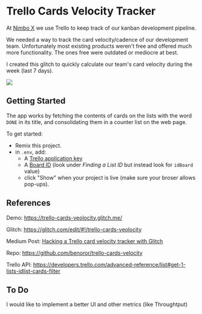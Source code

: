 # Trello Cards Velocity Tracker

At [Nimbo X](http://www.nimbo-x.com/) we use Trello to keep track of our kanban development pipeline.

We needed a way to track the card velocity/cadence of our development team. Unfortunately most existing products weren't free and offered much more functionality. The ones free were outdated or mediocre at best.

I created this glitch to quickly calculate our team's card velocity during the week (last 7 days).

![](https://cdn.glitch.com/698f4d93-8ea2-4036-b703-79e6bc581591%2FScreen%20Shot%202017-04-10%20at%2021.13.29.png?1491877411759)

## Getting Started
The app works by fetching the contents of cards on the lists with the word `DONE` in its title, and consolidating them in a counter list on the web page. 

To get started:
- Remix this project.
- in `.env`, add:
    - A [Trello application key](https://trello.com/app-key) 
    - A [Board ID](https://developers.trello.com/get-started/start-building) (look under _Finding a List ID_ but instead look for `idBoard` value)
    - click "Show" when your project is live (make sure your broser allows pop-ups).
    
## References

Demo: https://trello-cards-veolocity.glitch.me/

Glitch: https://glitch.com/edit/#!/trello-cards-veolocity

Medium Post: [Hacking a Trello card velocity tracker with Glitch](https://medium.com/the-backlog-by-nimbo-x/hacking-a-trello-card-velocity-tracker-with-glitch-1a4d34878dd0)

Repo: https://github.com/benoror/trello-cards-velocity

Trello API: https://developers.trello.com/advanced-reference/list#get-1-lists-idlist-cards-filter

## To Do

I would like to implement a better UI and other metrics (like Throughtput)
